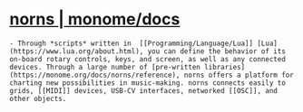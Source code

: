 # [norns | monome/docs](https://monome.org/docs/norns/)
	- Through *scripts* written in  [[Programming/Language/Lua]] [Lua](https://www.lua.org/about.html), you can define the behavior of its on-board rotary controls, keys, and screen, as well as any connected devices. Through a large number of [pre-written libraries](https://monome.org/docs/norns/reference), norns offers a platform for charting new possibilities in music-making. norns connects easily to grids, [[MIDI]] devices, USB-CV interfaces, networked [[OSC]], and other objects.